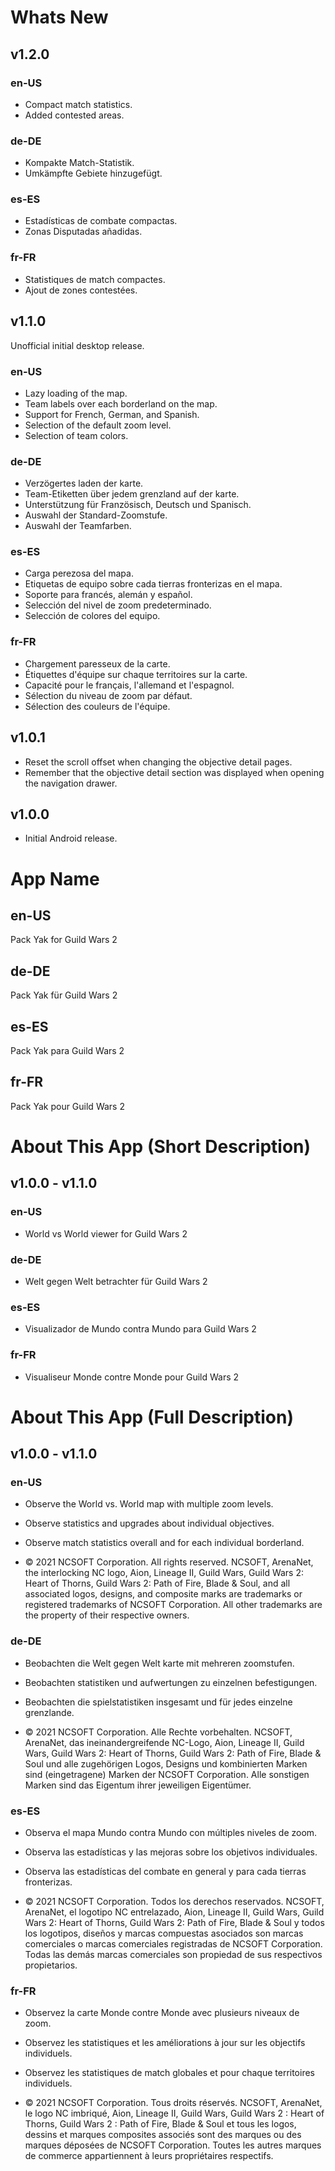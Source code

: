 # Whats New

## v1.2.0

### en-US
* Compact match statistics.
* Added contested areas.

### de-DE
* Kompakte Match-Statistik.
* Umkämpfte Gebiete hinzugefügt.

### es-ES
* Estadísticas de combate compactas.
* Zonas Disputadas añadidas.

### fr-FR
* Statistiques de match compactes.
* Ajout de zones contestées.

## v1.1.0
Unofficial initial desktop release.

### en-US
* Lazy loading of the map.
* Team labels over each borderland on the map.
* Support for French, German, and Spanish.
* Selection of the default zoom level.
* Selection of team colors.

### de-DE
* Verzögertes laden der karte.
* Team-Etiketten über jedem grenzland auf der karte.
* Unterstützung für Französisch, Deutsch und Spanisch.
* Auswahl der Standard-Zoomstufe.
* Auswahl der Teamfarben.

### es-ES
* Carga perezosa del mapa.
* Etiquetas de equipo sobre cada tierras fronterizas en el mapa.
* Soporte para francés, alemán y español.
* Selección del nivel de zoom predeterminado.
* Selección de colores del equipo.

### fr-FR
* Chargement paresseux de la carte.
* Étiquettes d'équipe sur chaque territoires sur la carte.
* Capacité pour le français, l'allemand et l'espagnol.
* Sélection du niveau de zoom par défaut.
* Sélection des couleurs de l'équipe.

## v1.0.1

* Reset the scroll offset when changing the objective detail pages.
* Remember that the objective detail section was displayed when opening the navigation drawer.

## v1.0.0

* Initial Android release.

# App Name

## en-US

Pack Yak for Guild Wars 2

## de-DE

Pack Yak für Guild Wars 2

## es-ES

Pack Yak para Guild Wars 2

## fr-FR

Pack Yak pour Guild Wars 2

# About This App (Short Description)

## v1.0.0 - v1.1.0

### en-US

* World vs World viewer for Guild Wars 2

### de-DE

* Welt gegen Welt betrachter für Guild Wars 2

### es-ES

* Visualizador de Mundo contra Mundo para Guild Wars 2

### fr-FR

* Visualiseur Monde contre Monde pour Guild Wars 2

# About This App (Full Description)

## v1.0.0 - v1.1.0

### en-US

* Observe the World vs. World map with multiple zoom levels.
* Observe statistics and upgrades about individual objectives.
* Observe match statistics overall and for each individual borderland.

* © 2021 NCSOFT Corporation. All rights reserved. NCSOFT, ArenaNet, the interlocking NC logo, Aion, Lineage II, Guild Wars, Guild Wars 2: Heart of Thorns, Guild Wars 2: Path
  of Fire, Blade & Soul, and all associated logos, designs, and composite marks are trademarks or registered trademarks of NCSOFT Corporation. All other trademarks are the
  property of their respective owners.

### de-DE
* Beobachten die Welt gegen Welt karte mit mehreren zoomstufen.
* Beobachten statistiken und aufwertungen zu einzelnen befestigungen.
* Beobachten die spielstatistiken insgesamt und für jedes einzelne grenzlande.

* © 2021 NCSOFT Corporation. Alle Rechte vorbehalten. NCSOFT, ArenaNet, das ineinandergreifende NC-Logo, Aion, Lineage II, Guild Wars, Guild Wars 2: Heart of Thorns, Guild Wars 2: Path of Fire, Blade &amp; Soul und alle zugehörigen Logos, Designs und kombinierten Marken sind (eingetragene) Marken der NCSOFT Corporation. Alle sonstigen Marken sind das Eigentum ihrer jeweiligen Eigentümer.

### es-ES
* Observa el mapa Mundo contra Mundo con múltiples niveles de zoom.
* Observa las estadísticas y las mejoras sobre los objetivos individuales.
* Observa las estadísticas del combate en general y para cada tierras fronterizas.

* © 2021 NCSOFT Corporation. Todos los derechos reservados. NCSOFT, ArenaNet, el logotipo NC entrelazado, Aion, Lineage II, Guild Wars, Guild Wars 2: Heart of Thorns, Guild Wars 2: Path of Fire, Blade &amp; Soul y todos los logotipos, diseños y marcas compuestas asociados son marcas comerciales o marcas comerciales registradas de NCSOFT Corporation. Todas las demás marcas comerciales son propiedad de sus respectivos propietarios.

### fr-FR
* Observez la carte Monde contre Monde avec plusieurs niveaux de zoom.
* Observez les statistiques et les améliorations à jour sur les objectifs individuels.
* Observez les statistiques de match globales et pour chaque territoires individuels.

* © 2021 NCSOFT Corporation. Tous droits réservés. NCSOFT, ArenaNet, le logo NC imbriqué, Aion, Lineage II, Guild Wars, Guild Wars 2 : Heart of Thorns, Guild Wars 2 : Path of Fire, Blade &amp; Soul et tous les logos, dessins et marques composites associés sont des marques ou des marques déposées de NCSOFT Corporation. Toutes les autres marques de commerce appartiennent à leurs propriétaires respectifs.

